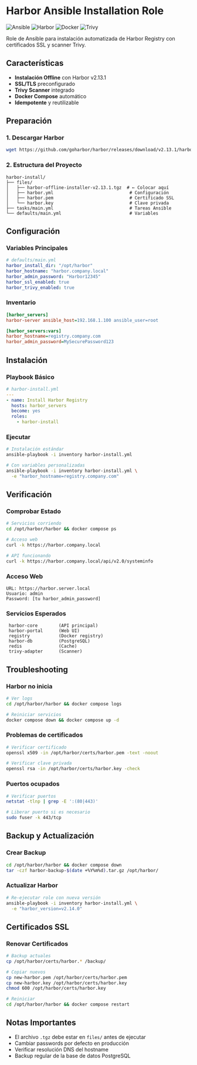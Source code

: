 # Harbor Ansible Installation Role

![Ansible](https://img.shields.io/badge/Ansible-Role-EE0000?style=for-the-badge&logo=ansible&logoColor=white)
![Harbor](https://img.shields.io/badge/Harbor-v2.13.1-60B932?style=for-the-badge&logo=harbor&logoColor=white)
![Docker](https://img.shields.io/badge/Docker-Compose-2496ED?style=for-the-badge&logo=docker&logoColor=white)
![Trivy](https://img.shields.io/badge/Trivy-Scanner-1904DA?style=for-the-badge&logo=aqua&logoColor=white)

Role de Ansible para instalación automatizada de Harbor Registry con certificados SSL y scanner Trivy.

## Características

-  **Instalación Offline** con Harbor v2.13.1
-  **SSL/TLS** preconfigurado
-  **Trivy Scanner** integrado
-  **Docker Compose** automático
-  **Idempotente** y reutilizable

## Preparación

### 1. Descargar Harbor

```bash
wget https://github.com/goharbor/harbor/releases/download/v2.13.1/harbor-offline-installer-v2.13.1.tgz
```

### 2. Estructura del Proyecto

```
harbor-install/
├── files/
│   ├── harbor-offline-installer-v2.13.1.tgz  # ← Colocar aquí
│   ├── harbor.yml                             # Configuración
│   ├── harbor.pem                             # Certificado SSL
│   └── harbor.key                             # Clave privada
├── tasks/main.yml                             # Tareas Ansible
└── defaults/main.yml                          # Variables
```

## Configuración

### Variables Principales

```yaml
# defaults/main.yml
harbor_install_dir: "/opt/harbor"
harbor_hostname: "harbor.company.local"
harbor_admin_password: "Harbor12345"
harbor_ssl_enabled: true
harbor_trivy_enabled: true
```

### Inventario

```ini
[harbor_servers]
harbor-server ansible_host=192.168.1.100 ansible_user=root

[harbor_servers:vars]
harbor_hostname=registry.company.com
harbor_admin_password=MySecurePassword123
```

## Instalación

### Playbook Básico

```yaml
# harbor-install.yml
---
- name: Install Harbor Registry
  hosts: harbor_servers
  become: yes
  roles:
    - harbor-install
```

### Ejecutar

```bash
# Instalación estándar
ansible-playbook -i inventory harbor-install.yml

# Con variables personalizadas
ansible-playbook -i inventory harbor-install.yml \
  -e "harbor_hostname=registry.company.com"
```

## Verificación

### Comprobar Estado

```bash
# Servicios corriendo
cd /opt/harbor/harbor && docker compose ps

# Acceso web
curl -k https://harbor.company.local

# API funcionando
curl -k https://harbor.company.local/api/v2.0/systeminfo
```

### Acceso Web

```
URL: https://harbor.server.local
Usuario: admin
Password: [tu harbor_admin_password]
```

### Servicios Esperados

```
 harbor-core        (API principal)
 harbor-portal      (Web UI)
 registry           (Docker registry)
 harbor-db          (PostgreSQL)
 redis              (Cache)
 trivy-adapter      (Scanner)
```

## Troubleshooting

### Harbor no inicia

```bash
# Ver logs
cd /opt/harbor/harbor && docker compose logs

# Reiniciar servicios
docker compose down && docker compose up -d
```

### Problemas de certificados

```bash
# Verificar certificado
openssl x509 -in /opt/harbor/certs/harbor.pem -text -noout

# Verificar clave privada
openssl rsa -in /opt/harbor/certs/harbor.key -check
```

### Puertos ocupados

```bash
# Verificar puertos
netstat -tlnp | grep -E ':(80|443)'

# Liberar puerto si es necesario
sudo fuser -k 443/tcp
```

## Backup y Actualización

### Crear Backup

```bash
cd /opt/harbor/harbor && docker compose down
tar -czf harbor-backup-$(date +%Y%m%d).tar.gz /opt/harbor/
```

### Actualizar Harbor

```bash
# Re-ejecutar role con nueva versión
ansible-playbook -i inventory harbor-install.yml \
  -e "harbor_version=v2.14.0"
```

## Certificados SSL

### Renovar Certificados

```bash
# Backup actuales
cp /opt/harbor/certs/harbor.* /backup/

# Copiar nuevos
cp new-harbor.pem /opt/harbor/certs/harbor.pem
cp new-harbor.key /opt/harbor/certs/harbor.key
chmod 600 /opt/harbor/certs/harbor.key

# Reiniciar
cd /opt/harbor/harbor && docker compose restart
```

## Notas Importantes

- El archivo `.tgz` debe estar en `files/` antes de ejecutar
- Cambiar passwords por defecto en producción
- Verificar resolución DNS del hostname
- Backup regular de la base de datos PostgreSQL
